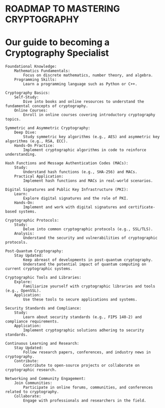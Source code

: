 # ROADMAP TO MASTERING CRYPTOGRAPHY
    
    


# Our guide to becoming a Cryptography Specialist
    Foundational Knowledge:
        Mathematics Fundamentals:
            Focus on discrete mathematics, number theory, and algebra.
        Programming Skills:
            Learn a programming language such as Python or C++.

    Cryptography Basics:
        Self-Study:
            Dive into books and online resources to understand the fundamental concepts of cryptography.
        Online Courses:
            Enroll in online courses covering introductory cryptography topics.

    Symmetric and Asymmetric Cryptography:
        Deep Dive:
            Study symmetric key algorithms (e.g., AES) and asymmetric key algorithms (e.g., RSA, ECC).
        Hands-On Practice:
            Implement cryptographic algorithms in code to reinforce understanding.

    Hash Functions and Message Authentication Codes (MACs):
        Study:
            Understand hash functions (e.g., SHA-256) and MACs.
        Practical Application:
            Implement hash functions and MACs in real-world scenarios.

    Digital Signatures and Public Key Infrastructure (PKI):
        Learn:
            Explore digital signatures and the role of PKI.
        Hands-On:
            Implement and work with digital signatures and certificate-based systems.

    Cryptographic Protocols:
        Study:
            Delve into common cryptographic protocols (e.g., SSL/TLS).
        Analysis:
            Understand the security and vulnerabilities of cryptographic protocols.

    Post-Quantum Cryptography:
        Stay Updated:
            Keep abreast of developments in post-quantum cryptography.
            Understand the potential impact of quantum computing on current cryptographic systems.

    Cryptographic Tools and Libraries:
        Explore:
            Familiarize yourself with cryptographic libraries and tools (e.g., OpenSSL).
        Application:
            Use these tools to secure applications and systems.

    Security Standards and Compliance:
        Study:
            Learn about security standards (e.g., FIPS 140-2) and compliance requirements.
        Application:
            Implement cryptographic solutions adhering to security standards.

    Continuous Learning and Research:
        Stay Updated:
            Follow research papers, conferences, and industry news in cryptography.
        Contribute:
            Contribute to open-source projects or collaborate on cryptographic research.

    Networking and Community Engagement:
        Join Communities:
            Participate in online forums, communities, and conferences related to cryptography.
        Collaborate:
            Engage with professionals and researchers in the field.
